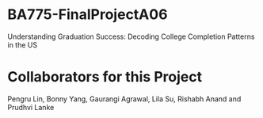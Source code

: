 # BA775-FinalProjectA06
Understanding Graduation Success: Decoding College Completion Patterns in the US

# Collaborators for this Project
Pengru Lin, Bonny Yang, Gaurangi Agrawal, Lila Su, Rishabh Anand and Prudhvi Lanke

